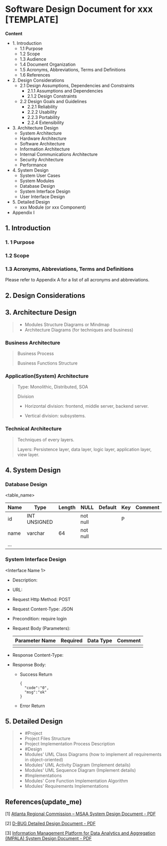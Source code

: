# Software Design Document for xxx [TEMPLATE]

**Content**

- 1\. Introduction
  - 1.1 Purpose
  - 1.2 Scope
  - 1.3 Audience
  - 1.4 Document Organization
  - 1.5 Acronyms, Abbreviations, Terms and Definitions
  - 1.6 References
- 2\. Design Considerations
  - 2.1 Design Assumptions, Dependencies and Constraints 
    - 2.1.1 Assumptions and Dependencies
    - 2.1.2 Design Constraints
  - 2.2 Design Goals and Guidelines
    - 2.2.1 Reliability
    - 2.2.2 Usability
    - 2.2.3 Portability
    - 2.2.4 Extensibility
- 3\. Architecture Design
  - System Architecture
  - Hardware Architecture
  - Software Architecture
  - Information Architecture
  - Internal Communications Architecture
  - Security Architecture
  - Performance
- 4\. System Design
  - System User Cases
  - System Modules
  - Database Design
  - System Interface Design
  - User Interface Design
- 5\. Detailed Design
  - xxx Module (or xxx Component)
- Appendix I

## 1. Introduction

### 1. 1 Purpose

### 1.2 Scope

### 1.3 Acronyms, Abbreviations, Terms and Definitions

Please refer to Appendix A for a list of all acronyms and abbreviations.

## 2. Design Considerations

## 3. Architecture Design

> - Modules Structure Diagrams or Mindmap
> - Architecture Diagrams (for techniques and business)

### Business Architecture

> Business Process
>
> Business Functions Structure

### Application(System) Architecture

> Type: Monolithic, Distributed, SOA
>
> Division
>
> - Horizontal division: frontend, middle server, backend server.
>
> - Vertical division: subsystems.

### Technical  Architecture

> Techniques of every layers. 
>
> Layers: Persistence layer, data layer, logic layer, application layer, view layer.

## 4. System Design

### Database Design

<table_name>

| Name | Type         | Length | NULL     | Default | Key  | Comment |
| ---- | ------------ | ------ | -------- | ------- | ---- | ------- |
| id   | INT UNSIGNED |        | not null |         | P    |         |
| name | varchar      | 64     | not null |         |      |         |
| ...  |              |        |          |         |      |         |



### System Interface Design

<Interface Name 1>

- Description:

- URL: 

- Request Http Method: POST

- Request Content-Type: JSON

- Precondition: require login

- Request Body (Parameters):

  | Parameter Name | Required | Data Type | Comment |
  | -------------- | -------- | --------- | ------- |
  |                |          |           |         |

- Response Content-Type:

- Response Body:

  - Success Return

    ```
    {
      "code":"0",
      "msg":"ok"
    }
    ```

  - Error Return



## 5. Detailed Design

> - #Project
> - Project Files Structure
> - Project Implementation Process Description
> - #Design
> - Modules' UML Class Diagrams (how to implement all requirements in object-oriented)
> - Modules' UML Activity Diagram (Implement details)
> - Modules' UML Sequence Diagram (Implement details)
> - #Implementations
> - Modules' Core Function Implementation Algorithm
> - Modules' Requirements Implementations

## References(update_me)

[1] [Atlanta Regional Commission – MSAA System Design Document - PDF](https://www.its.dot.gov/research_archives/msaa/pdf/MSAA_SystemDesignFINAL.pdf)

[2] [D-BUG Detailed Design Document - PDF](https://senior.ceng.metu.edu.tr/2012/dbug/documents/DDR.pdf)

[3] [Information Management Platform for Data Analytics and Aggregation (IMPALA) System Design Document - PDF](https://ntrs.nasa.gov/archive/nasa/casi.ntrs.nasa.gov/20160011412.pdf)